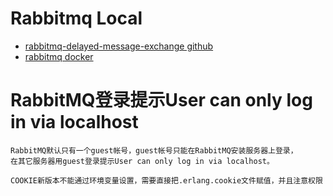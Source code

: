 # Rabbitmq Local
- [rabbitmq-delayed-message-exchange github](https://github.com/rabbitmq/rabbitmq-delayed-message-exchange)
- [rabbitmq docker](https://github.com/docker-library/docs/tree/master/rabbitmq)

# RabbitMQ登录提示User can only log in via localhost
```text
RabbitMQ默认只有一个guest帐号，guest帐号只能在RabbitMQ安装服务器上登录，
在其它服务器用guest登录提示User can only log in via localhost。

COOKIE新版本不能通过环境变量设置，需要直接把.erlang.cookie文件赋值，并且注意权限
```